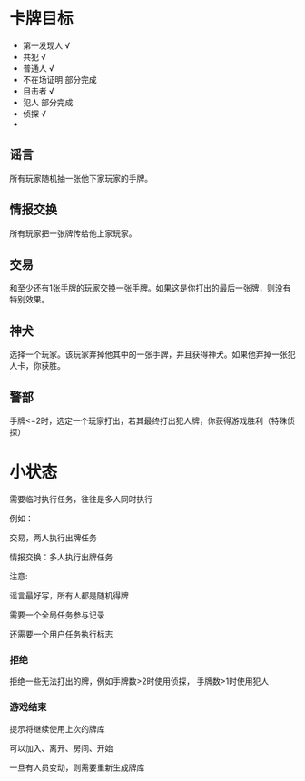 # 卡牌目标

- 第一发现人 √
- 共犯 √
- 普通人 √
- 不在场证明 部分完成
- 目击者 √
- 犯人 部分完成
- 侦探 √
- 

## 谣言 

所有玩家随机抽一张他下家玩家的手牌。

## 情报交换 

所有玩家把一张牌传给他上家玩家。

## 交易 

和至少还有1张手牌的玩家交换一张手牌。如果这是你打出的最后一张牌，则没有特别效果。

## 神犬 

选择一个玩家。该玩家弃掉他其中的一张手牌，并且获得神犬。如果他弃掉一张犯人卡，你获胜。

## 警部 

手牌<=2时，选定一个玩家打出，若其最终打出犯人牌，你获得游戏胜利（特殊侦探）

# 小状态

需要临时执行任务，往往是多人同时执行

例如：

交易，两人执行出牌任务

情报交换：多人执行出牌任务

注意:

谣言最好写，所有人都是随机得牌

需要一个全局任务参与记录

还需要一个用户任务执行标志

### 拒绝

拒绝一些无法打出的牌，例如手牌数>2时使用侦探，
手牌数>1时使用犯人

### 游戏结束

提示将继续使用上次的牌库

可以加入、离开、房间、开始

一旦有人员变动，则需要重新生成牌库
